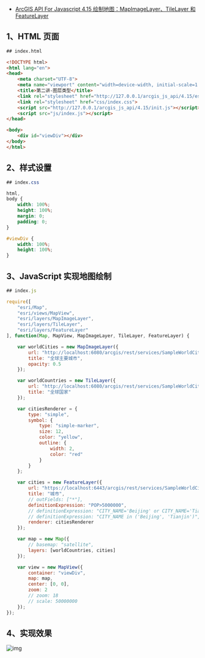 - [ArcGIS API For Javascript 4.15 绘制地图：MapImageLayer、TileLayer 和 FeatureLayer](https://yanyan.blog.csdn.net/article/details/110733636)

## 1、HTML 页面

```html
## index.html

<!DOCTYPE html>
<html lang="en">
<head>
    <meta charset="UTF-8">
    <meta name="viewport" content="width=device-width, initial-scale=1.0">
    <title>第二讲-图层类型</title>
    <link rel="stylesheet" href="http://127.0.0.1/arcgis_js_api/4.15/esri/css/main.css">
    <link rel="stylesheet" href="css/index.css">
    <script src="http://127.0.0.1/arcgis_js_api/4.15/init.js"></script>
    <script src="js/index.js"></script>
</head>

<body>
    <div id="viewDiv"></div>
</body>
</html>
```

## 2、样式设置

```css
## index.css

html,
body {
    width: 100%;
    height: 100%;
    margin: 0;
    padding: 0;
}

#viewDiv {
    width: 100%;
    height: 100%;
}
```

## 3、JavaScript 实现地图绘制

```js
## index.js

require([
    "esri/Map",
    "esri/views/MapView",
    "esri/layers/MapImageLayer",
    "esri/layers/TileLayer",
    "esri/layers/FeatureLayer"
], function(Map, MapView, MapImageLayer, TileLayer, FeatureLayer) {

    var worldCities = new MapImageLayer({
        url: "http://localhost:6080/arcgis/rest/services/SampleWorldCities/MapServer",
        title: "全球主要城市",
        opacity: 0.5
    });

    var worldCountries = new TileLayer({
        url: "http://localhost:6080/arcgis/rest/services/SampleWorldCities/MapServer",
        title: "全球国家"
    });

    var citiesRenderer = {
        type: "simple",
        symbol: {
            type: "simple-marker",
            size: 12,
            color: "yellow",
            outline: {
                width: 2,
                color: "red"
            }
        }
    };

    var cities = new FeatureLayer({
        url: "https://localhost:6443/arcgis/rest/services/SampleWorldCities/MapServer/0",
        title: "城市",
        // outFields: ["*"],
        definitionExpression: "POP>5000000",
        // definitionExpression: "CITY_NAME='Beijing' or CITY_NAME='Tianjin'",
        // definitionExpression: "CITY_NAME in ('Beijing', 'Tianjin')",
        renderer: citiesRenderer
    });

    var map = new Map({
        // basemap: "satellite",
        layers: [worldCountries, cities]
    });

    var view = new MapView({
        container: "viewDiv",
        map: map,
        center: [0, 0],
        zoom: 2
        // zoom: 18
        // scale: 50000000
    });
});
```

## 4、实现效果

![img](https://img-blog.csdnimg.cn/20201206132301956.png?x-oss-process=image/watermark,type_ZmFuZ3poZW5naGVpdGk,shadow_10,text_aHR0cHM6Ly9ibG9nLmNzZG4ubmV0L2dvbmd4aWZhY2FpX2JlbGlldmU=,size_16,color_FFFFFF,t_70#pic_center)

